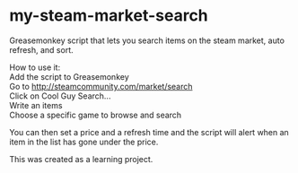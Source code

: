 # my-steam-market-search
Greasemonkey script that lets you search items on the steam market, auto refresh, and sort.

How to use it:  
Add the script to Greasemonkey  
Go to http://steamcommunity.com/market/search  
Click on Cool Guy Search...  
Write an items  
Choose a specific game to browse and search  

You can then set a price and a refresh time and the script will alert when an item in the list has gone under the price.  

This was created as a learning project.
